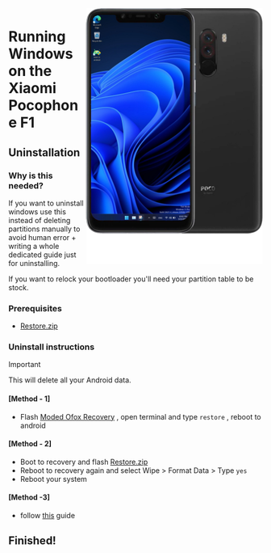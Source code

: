 <img align="right" src="beryllium.png" width="350" alt="Windows 11 running on beryllium">

# Running Windows on the Xiaomi Pocophone F1

## Uninstallation

### Why is this needed?
If you want to uninstall windows use this instead of deleting partitions manually to avoid human error + writing a whole dedicated guide just for uninstalling.

If you want to relock your bootloader you'll need your partition table to be stock.

### Prerequisites
- [Restore.zip](https://drive.google.com/file/d/1u8TOgzLl93_TPm3LvdNVQz2m0MO-JW67/view?usp=drive_link)


### Uninstall instructions
> [!Important]
> This will delete all your Android data.
#### [Method - 1]
- Flash [Moded Ofox Recovery](https://github.com/Kumar-Jy/Windows-in-PocoF1-Without-PC/releases/tag/Moded-Ofox-Recovery) , open terminal and type `restore` , reboot to android 
#### [Method - 2]
- Boot to recovery and flash [Restore.zip](https://drive.google.com/file/d/1u8TOgzLl93_TPm3LvdNVQz2m0MO-JW67/view?usp=drive_link)
- Reboot to recovery again and select Wipe > Format Data > Type `yes`
- Reboot your system
#### [Method -3]
- follow [this](https://github.com/n00b69/woa-beryllium/blob/main/guide/uninstall.md) guide  
## Finished!
















